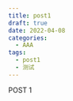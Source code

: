 ```yaml
---
title: post1
draft: true
date: 2022-04-08
categories:
  - AAA
tags:
  - post1
  - 测试
---
```


POST 1
